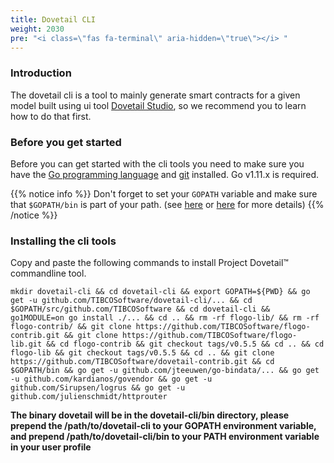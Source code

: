 ```yaml
---
title: Dovetail CLI
weight: 2030
pre: "<i class=\"fas fa-terminal\" aria-hidden=\"true\"></i> "
---
```

### Introduction
The dovetail cli is a tool to mainly generate smart contracts for a given model built using ui tool [Dovetail Studio](../getting-started-webui), so we recommend you to learn how to do that first.

### Before you get started
Before you can get started with the cli tools you need to make sure you have the [Go programming language](https://golang.org/doc/install) and [git](https://git-scm.com/book/en/v2/Getting-Started-Installing-Git) installed. Go v1.11.x is required.

{{% notice info %}}
Don't forget to set your `GOPATH` variable and make sure that `$GOPATH/bin` is part of your path. (see [here](https://golang.org/doc/code.html#GOPATH) or [here](https://github.com/golang/go/wiki/SettingGOPATH) for more details)
{{% /notice %}}

### Installing the cli tools

Copy and paste the following commands to install Project Dovetail™ commandline tool.

```
mkdir dovetail-cli && cd dovetail-cli && export GOPATH=${PWD} && go get -u github.com/TIBCOSoftware/dovetail-cli/... && cd $GOPATH/src/github.com/TIBCOSoftware && cd dovetail-cli && go1MODULE=on go install ./... && cd .. && rm -rf flogo-lib/ && rm -rf flogo-contrib/ && git clone https://github.com/TIBCOSoftware/flogo-contrib.git && git clone https://github.com/TIBCOSoftware/flogo-lib.git && cd flogo-contrib && git checkout tags/v0.5.5 && cd .. && cd flogo-lib && git checkout tags/v0.5.5 && cd .. && git clone https://github.com/TIBCOSoftware/dovetail-contrib.git && cd $GOPATH/bin && go get -u github.com/jteeuwen/go-bindata/... && go get -u github.com/kardianos/govendor && go get -u github.com/Sirupsen/logrus && go get -u github.com/julienschmidt/httprouter 

```

**The binary dovetail will be in the dovetail-cli/bin directory, please prepend the /path/to/dovetail-cli to your GOPATH environment variable, and prepend /path/to/dovetail-cli/bin to your PATH environment variable in your user profile**
